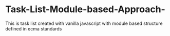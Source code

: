 # Task-List-Module-based-Approach-
This is task list created with vanilla javascript with module based structure defined in ecma standards
